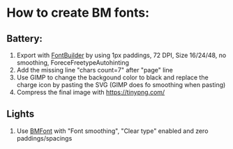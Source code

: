 # How to create BM fonts:

## Battery:

1. Export with [FontBuilder](https://github.com/andryblack/fontbuilder/releases/tag/latest) by using 1px paddings, 72 DPI, Size 16/24/48, no smoothing, ForeceFreetypeAutohinting
2. Add the missing line "chars count=7" after "page" line
3. Use GIMP to change the backgound color to black and replace the charge icon by pasting the SVG (GIMP does fo smoothing when pasting)
4. Compress the final image with https://tinypng.com/

## Lights

1. Use [BMFont](https://www.angelcode.com/products/bmfont/) with "Font smoothing", "Clear type" enabled and zero paddings/spacings
